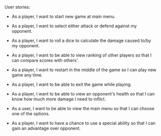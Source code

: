 User stories:

- As a player, I want to start new game at main menu.

- As a player, I want to select either attack or defend against my opponent.

- As a player, I want to roll a dice to calculate the damage caused to/by my opponent.

- As a player, I want to be able to view ranking of other players so that I can compare scores with others'.

- As a player, I want to restart in the middle of the game so I can play new game any time.

- As a player, I want to be able to exit the game while playing.

- As a player, I want to be able to view an opponent's health so that I can know how much more damage I need to inflict.

- As a user, I want to be able to view the main menu so that I can choose one of the options.

- As a player, I want to have a chance to use a special ability so that I can gain an advantage over opponent.
